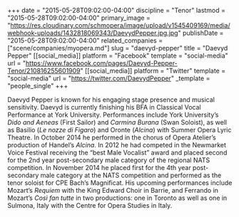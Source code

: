 +++
date = "2015-05-28T09:02:00-04:00"
discipline = "Tenor"
lastmod = "2015-05-28T09:02:00-04:00"
primary_image = "https://res.cloudinary.com/schmopera/image/upload/v1545409169/media/webhook-uploads/1432818069343/DaevydPepper.jpg.jpg"
publishDate = "2015-05-28T09:02:00-04:00"
related_companies = ["scene/companies/myopera.md"]
slug = "daevyd-pepper"
title = "Daevyd Pepper"
[[social_media]]
platform = "Facebook"
template = "social-media"
url = "https://www.facebook.com/pages/Daevyd-Pepper-Tenor/210816255601909"
[[social_media]]
platform = "Twitter"
template = "social-media"
url = "https://twitter.com/DaevydPepper"
_template = "people_single"
+++

Daevyd Pepper is known for his engaging stage presence and musical sensitivity. Daevyd is currently finishing his BFA in Classical Vocal Performance at York University. Performances include York University’s *Dido and Aeneas* (First Sailor) and *Carmina Burana* (Swan Soloist), as well as Basilio (*Le nozze di Figaro*) and Oronte (*Alcina*) with Summer Opera Lyric Theatre. In October 2014 he performed in the chorus of Opera Atelier’s production of Handel’s *Alcina*. In 2012 he had competed in the Newmarket Voice Festival receiving the “best Male Vocalist” award and placed second for the 2nd year post-secondary male category of the regional NATS competition. In November 2014 he placed first for the 4th year post-secondary male category at the NATS competition and performed as the tenor soloist for CPE Bach’s Magnificat. His upcoming performances include Mozart’s *Requiem* with the King Edward Choir in Barrie, and Ferrando in Mozart’s *Così fan tutte* in two productions: one in Toronto as well as one in Sulmona, Italy with the Centre for Opera Studies in Italy.
